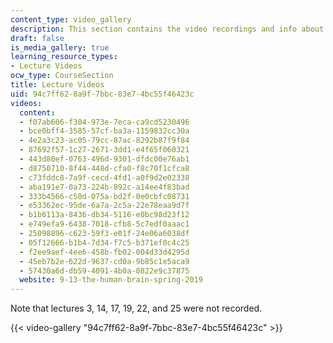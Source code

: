 ```yaml
---
content_type: video_gallery
description: This section contains the video recordings and info about the lectures.
draft: false
is_media_gallery: true
learning_resource_types:
- Lecture Videos
ocw_type: CourseSection
title: Lecture Videos
uid: 94c7ff62-8a9f-7bbc-83e7-4bc55f46423c
videos:
  content:
  - f07ab606-f304-973e-7eca-ca9cd5230496
  - bce0bff4-3585-57cf-ba3a-1159832cc30a
  - 4e2a3c23-ac05-79cc-87ac-8292b87f9f84
  - 87692f57-1c27-2671-3dd1-e4f65f060321
  - 443d80ef-0763-496d-9301-dfdc00e76ab1
  - d8750710-8f44-448d-cfa0-f8c70f1cfca8
  - c73fddc8-7a9f-cecd-4fd1-a0f9d2e02338
  - aba191e7-0a73-224b-892c-a14ee4f83bad
  - 333b4566-c50d-075a-bd2f-0e0cbfc08731
  - e53362ec-95de-6a7a-2c5a-22e78eaa9d7f
  - b1b6113a-8436-db34-5116-e0bc98d23f12
  - e749efa9-6438-7018-cfb8-5c7edf0aaac1
  - 25098896-c623-59f3-e01f-24e06a6038df
  - 05f12666-b1b4-7d34-f7c5-b371ef0c4c25
  - f2ee9aef-4ee6-458b-fb02-004d33d4295d
  - 45eb7b2e-622d-9637-cd0a-9b85c1e5aca9
  - 57430a6d-db59-4091-4b0a-0822e9c37875
  website: 9-13-the-human-brain-spring-2019
---
```

Note that lectures 3, 14, 17, 19, 22, and 25 were not recorded.

{{< video-gallery "94c7ff62-8a9f-7bbc-83e7-4bc55f46423c" >}}
